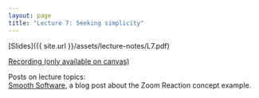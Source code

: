 ```yaml
---
layout: page
title: "Lecture 7: Seeking simplicity"
---
```


[Slides]({{ site.url }}/assets/lecture-notes/L7.pdf)

[Recording (only available on canvas)](https://mit.hosted.panopto.com/Panopto/Pages/Viewer.aspx?id=516891cd-fef7-4e83-885c-af1a00d77b0d)

Posts on lecture topics:<br>
[Smooth Software](https://essenceofsoftware.com/posts/smooth-software/), a blog post about the Zoom Reaction concept example.
